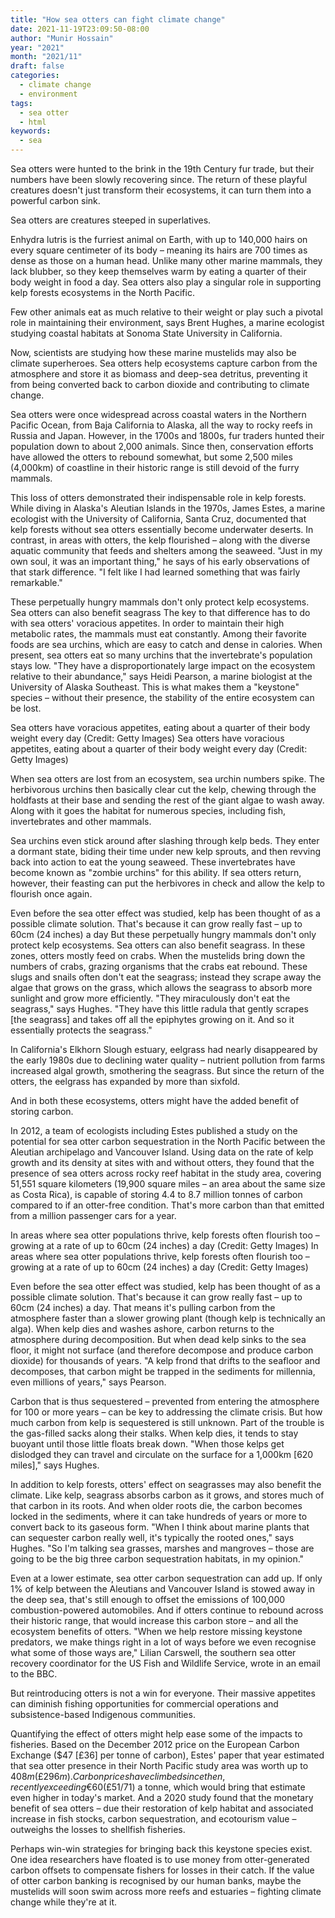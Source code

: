 ```yaml
---
title: "How sea otters can fight climate change"
date: 2021-11-19T23:09:50-08:00
author: "Munir Hossain"
year: "2021"
month: "2021/11"
draft: false
categories:
  - climate change
  - environment
tags:
  - sea otter
  - html
keywords:
  - sea
---
```


Sea otters were hunted to the brink in the 19th Century fur trade, but their numbers have been slowly recovering since. The return of these playful creatures doesn't just transform their ecosystems, it can turn them into a powerful carbon sink.

<!--more-->

Sea otters are creatures steeped in superlatives.

Enhydra lutris is the furriest animal on Earth, with up to 140,000 hairs on every square centimeter of its body – meaning its hairs are 700 times as dense as those on a human head. Unlike many other marine mammals, they lack blubber, so they keep themselves warm by eating a quarter of their body weight in food a day. Sea otters also play a singular role in supporting kelp forests ecosystems in the North Pacific.

Few other animals eat as much relative to their weight or play such a pivotal role in maintaining their environment, says Brent Hughes, a marine ecologist studying coastal habitats at Sonoma State University in California.

Now, scientists are studying how these marine mustelids may also be climate superheroes. Sea otters help ecosystems capture carbon from the atmosphere and store it as biomass and deep-sea detritus, preventing it from being converted back to carbon dioxide and contributing to climate change.

Sea otters were once widespread across coastal waters in the Northern Pacific Ocean, from Baja California to Alaska, all the way to rocky reefs in Russia and Japan. However, in the 1700s and 1800s, fur traders hunted their population down to about 2,000 animals. Since then, conservation efforts have allowed the otters to rebound somewhat, but some 2,500 miles (4,000km) of coastline in their historic range is still devoid of the furry mammals.

This loss of otters demonstrated their indispensable role in kelp forests. While diving in Alaska's Aleutian Islands in the 1970s, James Estes, a marine ecologist with the University of California, Santa Cruz, documented that kelp forests without sea otters essentially become underwater deserts. In contrast, in areas with otters, the kelp flourished – along with the diverse aquatic community that feeds and shelters among the seaweed. "Just in my own soul, it was an important thing," he says of his early observations of that stark difference. "I felt like I had learned something that was fairly remarkable."

These perpetually hungry mammals don't only protect kelp ecosystems. Sea otters can also benefit seagrass
The key to that difference has to do with sea otters' voracious appetites. In order to maintain their high metabolic rates, the mammals must eat constantly. Among their favorite foods are sea urchins, which are easy to catch and dense in calories. When present, sea otters eat so many urchins that the invertebrate's population stays low. "They have a disproportionately large impact on the ecosystem relative to their abundance," says Heidi Pearson, a marine biologist at the University of Alaska Southeast. This is what makes them a "keystone" species – without their presence, the stability of the entire ecosystem can be lost.

Sea otters have voracious appetites, eating about a quarter of their body weight every day (Credit: Getty Images)
Sea otters have voracious appetites, eating about a quarter of their body weight every day (Credit: Getty Images)

When sea otters are lost from an ecosystem, sea urchin numbers spike. The herbivorous urchins then basically clear cut the kelp, chewing through the holdfasts at their base and sending the rest of the giant algae to wash away. Along with it goes the habitat for numerous species, including fish, invertebrates and other mammals.

Sea urchins even stick around after slashing through kelp beds. They enter a dormant state, biding their time under new kelp sprouts, and then revving back into action to eat the young seaweed. These invertebrates have become known as "zombie urchins" for this ability. If sea otters return, however, their feasting can put the herbivores in check and allow the kelp to flourish once again.

Even before the sea otter effect was studied, kelp has been thought of as a possible climate solution. That's because it can grow really fast – up to 60cm (24 inches) a day
But these perpetually hungry mammals don't only protect kelp ecosystems. Sea otters can also benefit seagrass. In these zones, otters mostly feed on crabs. When the mustelids bring down the numbers of crabs, grazing organisms that the crabs eat rebound. These slugs and snails often don't eat the seagrass; instead they scrape away the algae that grows on the grass, which allows the seagrass to absorb more sunlight and grow more efficiently. "They miraculously don't eat the seagrass," says Hughes. "They have this little radula that gently scrapes [the seagrass] and takes off all the epiphytes growing on it. And so it essentially protects the seagrass."

In California's Elkhorn Slough estuary, eelgrass had nearly disappeared by the early 1980s due to declining water quality – nutrient pollution from farms increased algal growth, smothering the seagrass. But since the return of the otters, the eelgrass has expanded by more than sixfold.

And in both these ecosystems, otters might have the added benefit of storing carbon.

In 2012, a team of ecologists including Estes published a study on the potential for sea otter carbon sequestration in the North Pacific between the Aleutian archipelago and Vancouver Island. Using data on the rate of kelp growth and its density at sites with and without otters, they found that the presence of sea otters across rocky reef habitat in the study area, covering 51,551 square kilometers (19,900 square miles – an area about the same size as Costa Rica), is capable of storing 4.4 to 8.7 million tonnes of carbon compared to if an otter-free condition. That's more carbon than that emitted from a million passenger cars for a year.

In areas where sea otter populations thrive, kelp forests often flourish too – growing at a rate of up to 60cm (24 inches) a day (Credit: Getty Images)
In areas where sea otter populations thrive, kelp forests often flourish too – growing at a rate of up to 60cm (24 inches) a day (Credit: Getty Images)

Even before the sea otter effect was studied, kelp has been thought of as a possible climate solution. That's because it can grow really fast – up to 60cm (24 inches) a day. That means it's pulling carbon from the atmosphere faster than a slower growing plant (though kelp is technically an alga). When kelp dies and washes ashore, carbon returns to the atmosphere during decomposition. But when dead kelp sinks to the sea floor, it might not surface (and therefore decompose and produce carbon dioxide) for thousands of years. "A kelp frond that drifts to the seafloor and decomposes, that carbon might be trapped in the sediments for millennia, even millions of years," says Pearson.

Carbon that is thus sequestered – prevented from entering the atmosphere for 100 or more years – can be key to addressing the climate crisis. But how much carbon from kelp is sequestered is still unknown. Part of the trouble is the gas-filled sacks along their stalks. When kelp dies, it tends to stay buoyant until those little floats break down. "When those kelps get dislodged they can travel and circulate on the surface for a 1,000km [620 miles]," says Hughes.

In addition to kelp forests, otters' effect on seagrasses may also benefit the climate. Like kelp, seagrass absorbs carbon as it grows, and stores much of that carbon in its roots. And when older roots die, the carbon becomes locked in the sediments, where it can take hundreds of years or more to convert back to its gaseous form. "When I think about marine plants that can sequester carbon really well, it's typically the rooted ones," says Hughes. "So I'm talking sea grasses, marshes and mangroves – those are going to be the big three carbon sequestration habitats, in my opinion."

Even at a lower estimate, sea otter carbon sequestration can add up. If only 1% of kelp between the Aleutians and Vancouver Island is stowed away in the deep sea, that's still enough to offset the emissions of 100,000 combustion-powered automobiles. And if otters continue to rebound across their historic range, that would increase this carbon store – and all the ecosystem benefits of otters. "When we help restore missing keystone predators, we make things right in a lot of ways before we even recognise what some of those ways are," Lilian Carswell, the southern sea otter recovery coordinator for the US Fish and Wildlife Service, wrote in an email to the BBC.

But reintroducing otters is not a win for everyone. Their massive appetites can diminish fishing opportunities for commercial operations and subsistence-based Indigenous communities.

Quantifying the effect of otters might help ease some of the impacts to fisheries. Based on the December 2012 price on the European Carbon Exchange ($47 [£36] per tonne of carbon), Estes' paper that year estimated that sea otter presence in their North Pacific study area was worth up to $408m (£296m). Carbon prices have climbed since then, recently exceeding €60 (£51/$71) a tonne, which would bring that estimate even higher in today's market. And a 2020 study found that the monetary benefit of sea otters – due their restoration of kelp habitat and associated increase in fish stocks, carbon sequestration, and ecotourism value – outweighs the losses to shellfish fisheries.

Perhaps win-win strategies for bringing back this keystone species exist. One idea researchers have floated is to use money from otter-generated carbon offsets to compensate fishers for losses in their catch. If the value of otter carbon banking is recognised by our human banks, maybe the mustelids will soon swim across more reefs and estuaries – fighting climate change while they're at it.
